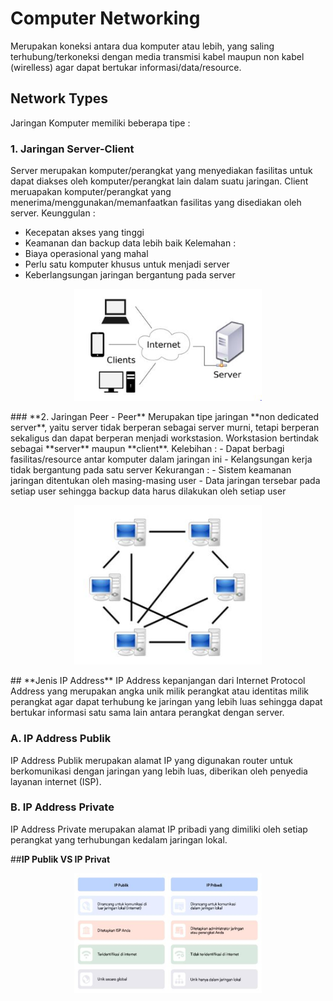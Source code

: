 # **Computer Networking**
Merupakan koneksi antara dua komputer atau lebih, yang saling terhubung/terkoneksi dengan media transmisi kabel maupun non kabel (wirelless) agar dapat bertukar informasi/data/resource.

## **Network Types**
Jaringan Komputer memiliki beberapa tipe :
### **1. Jaringan Server-Client**
Server merupakan komputer/perangkat yang menyediakan fasilitas untuk dapat diakses oleh komputer/perangkat lain dalam suatu jaringan.
Client meruapakan komputer/perangkat yang menerima/menggunakan/memanfaatkan fasilitas yang disediakan oleh server.
Keunggulan : 
- Kecepatan akses yang tinggi
- Keamanan dan backup data lebih baik
Kelemahan : 
- Biaya operasional yang mahal
- Perlu satu komputer khusus untuk menjadi server
- Keberlangsungan jaringan bergantung pada server
<p align="center">
<img src="../assets/image/1. Client-Server.JPG" alt="Alt text" title="Client - Server" style="display: inline-block; margin: 0 auto;  max-width: 300px ">
</p>
### **2. Jaringan Peer - Peer**
Merupakan tipe jaringan **non dedicated server**, yaitu server tidak berperan sebagai server murni, tetapi berperan sekaligus dan dapat berperan menjadi workstasion. Workstasion bertindak sebagai **server** maupun **client**.
Kelebihan : 
- Dapat berbagi fasilitas/resource antar komputer dalam jaringan ini
- Kelangsungan kerja tidak bergantung pada satu server
Kekurangan :
- Sistem keamanan jaringan ditentukan oleh masing-masing user
- Data jaringan tersebar pada setiap user sehingga backup data harus dilakukan oleh setiap user
<p align="center">
<img src="../assets/image/2. Peer - Peer.JPG" alt="Alt text" title="Client - Server" style="display: inline-block; margin: 0 auto;  max-width: 300px ">
</p>
## **Jenis IP Address**
IP Address kepanjangan dari Internet Protocol Address yang merupakan angka unik milik perangkat atau identitas milik perangkat agar dapat terhubung ke jaringan yang lebih luas sehingga dapat bertukar informasi satu sama lain antara perangkat dengan server.

### **A. IP Address Publik**
IP Address Publik merupakan alamat IP yang digunakan router untuk berkomunikasi dengan jaringan yang lebih luas, diberikan oleh penyedia layanan internet (ISP).

### **B. IP Address Private**
IP Address Private merupakan alamat IP pribadi yang dimiliki oleh setiap perangkat yang terhubungan kedalam jaringan lokal.

##**IP Publik VS IP Privat**
<p align="center">
<img src="../assets/image/3. IP Publik vs IP Privat.JPG" alt="Alt text" title="Client - Server" style="display: inline-block; margin: 0 auto; max-width: 300px " >
</p>
